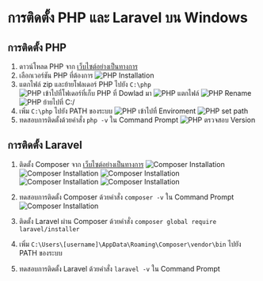 # การติดตั้ง PHP และ Laravel บน Windows

## การติดตั้ง PHP

1. ดาวน์โหลด PHP จาก [เว็บไซต์อย่างเป็นทางการ](https://windows.php.net/download/)
2. เลือกเวอร์ชัน PHP ที่ต้องการ
![PHP Installation](./image/1-DowloadfileZip.png)
3. แตกไฟล์ zip และย้ายโฟลเดอร์ PHP ไปยัง `C:\php`
![PHP เข้าไปที่โฟเดอร์ที่เก็บ PHP ที่ Dowlad มา](./image/2-OpenFloder.png)
![PHP แตกไฟล์](./image/3-Extrack.png)
![PHP Rename](./image/4-Rename.png)
![PHP ย้ายไปที่ C:/](./image/5-move.png)
4. เพิ่ม `C:\php` ไปยัง PATH ของระบบ
![PHP เข้าไปที่ Enviroment](./image/6-environment.png)
![PHP set path](./image/7-setpart.png)
5. ทดสอบการติดตั้งด้วยคำสั่ง `php -v` ใน Command Prompt
![PHP ตรวจสอบ Version](./image/8-php-v.png)

## การติดตั้ง Laravel

1. ติดตั้ง Composer จาก [เว็บไซต์อย่างเป็นทางการ](https://getcomposer.org/download/)
![Composer Installation](./image/1-composer.png)
![Composer Installation](./image/2-selectmode.png)
![Composer Installation](./image/3-step1.png)
![Composer Installation](./image/3-step2.png)
![Composer Installation](./image/3-step3.png)
2. ทดสอบการติดตั้ง Composer ด้วยคำสั่ง `composer -v` ใน Command Prompt
![Composer Installation](./image/4-composer-v.png)

3. ติดตั้ง Laravel ผ่าน Composer ด้วยคำสั่ง `composer global require laravel/installer`
4. เพิ่ม `C:\Users\[username]\AppData\Roaming\Composer\vendor\bin` ไปยัง PATH ของระบบ
5. ทดสอบการติดตั้ง Laravel ด้วยคำสั่ง `laravel -v` ใน Command Prompt

